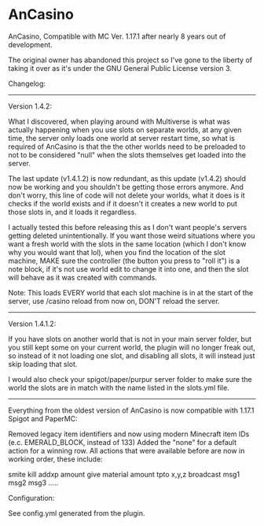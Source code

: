 # AnCasino

AnCasino, Compatible with MC Ver. 1.17.1 after nearly 8 years out of development.

The original owner has abandoned this project so I've gone to the liberty of taking it over as it's under the GNU General Public License version 3.

Changelog:

---------------------------------------------------

Version 1.4.2:

What I discovered, when playing around with Multiverse is what was actually happening when you use slots on separate worlds, at any given time, the server only loads one world at server restart time, so what is required of AnCasino is that the the other worlds need to be preloaded to not to be considered "null" when the slots themselves get loaded into the server.

The last update (v1.4.1.2) is now redundant, as this update (v1.4.2) should now be working and you shouldn't be getting those errors anymore. And don't worry, this line of code will not delete your worlds, what it does is it checks if the world exists and if it doesn't it creates a new world to put those slots in, and it loads it regardless.

I actually tested this before releasing this as I don't want people's servers getting deleted unintentionally. If you want those weird situations where you want a fresh world with the slots in the same location (which I don't know why you would want that lol), when you find the location of the slot machine, MAKE sure the controller (the button you press to "roll it") is a note block, if it's not use world edit to change it into one, and then the slot will behave as it was created with commands.

Note: This loads EVERY world that each slot machine is in at the start of the server, use /casino reload from now on, DON'T reload the server.

---------------------------------------------------

Version 1.4.1.2:

If you have slots on another world that is not in your main server folder, but you still kept some on your current world, the plugin will no longer freak out, so instead of it not loading one slot, and disabling all slots, it will instead just skip loading that slot.

I would also check your spigot/paper/purpur server folder to make sure the world the slots are in match with the name listed in the slots.yml file.

---------------------------------------------------

Everything from the oldest version of AnCasino is now compatible with 1.17.1 Spigot and PaperMC:

Removed legacy item identifiers and now using modern Minecraft item IDs (e.c. EMERALD_BLOCK, instead of 133)
Added the "none" for a default action for a winning row.
All actions that were available before are now in working order, these include:

smite
kill
addxp amount
give material amount
tpto x,y,z
broadcast msg1 msg2 msg3 .....

Configuration:

See config.yml generated from the plugin.
